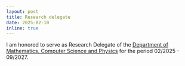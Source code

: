 ```yaml
---
layout: post
title: Research delegate
date: 2025-02-10
inline: true
---
```

I am honored to serve as Research Delegate of the [Department of Mathematics, Computer Science and Physics](https://www.dmif.uniud.it) for the period 02/2025 - 09/2027.